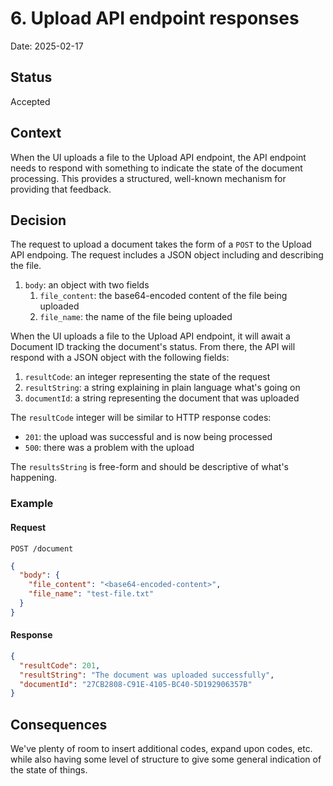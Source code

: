 # 6. Upload API endpoint responses

Date: 2025-02-17

## Status

Accepted

## Context

When the UI uploads a file to the Upload API endpoint, the API endpoint needs
to respond with something to indicate the state of the document processing.
This provides a structured, well-known mechanism for providing that feedback.

## Decision

The request to upload a document takes the form of a `POST` to the Upload
API endpoing.  The request includes a JSON object including and describing
the file.

1. `body`: an object with two fields
    1. `file_content`: the base64-encoded content of the file being uploaded
    2. `file_name`: the name of the file being uploaded

When the UI uploads a file to the Upload API endpoint, it will await a
Document ID tracking the document's status.  From there, the API will respond
with a JSON object with the following fields:

1. `resultCode`: an integer representing the state of the request
2. `resultString`: a string explaining in plain language what's going on
3. `documentId`: a string representing the document that was uploaded

The `resultCode` integer will be similar to HTTP response codes:

- `201`: the upload was successful and is now being processed
- `500`: there was a problem with the upload

The `resultsString` is free-form and should be descriptive of what's happening.

### Example

#### Request

```text
POST /document
```
```JSON
{
  "body": {
    "file_content": "<base64-encoded-content>",
    "file_name": "test-file.txt"
  }
}
```

#### Response

```JSON
{
  "resultCode": 201,
  "resultString": "The document was uploaded successfully",
  "documentId": "27CB2808-C91E-4105-BC40-5D192906357B"
}
```

## Consequences

We've plenty of room to insert additional codes, expand upon codes, etc. while
also having some level of structure to give some general indication of the
state of things.
